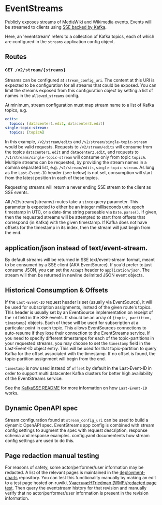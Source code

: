 # EventStreams

Publicly exposes streams of MediaWiki and Wikimedia events.  Events will
be streamed to clients using [SSE backed by Kafka](https://github.com/wikimedia/kafkasse).

Here, an 'eventstream' refers to a collection of Kafka topics, each of which are configured
in the `streams` application config object.

## Routes

### `GET /v2/stream/{streams}`

Streams can be configured at `stream_config_uri`.  The content at this URI is expected to be
configuration for all streams that could be exposed.  You can limit the streams exposed from this
configuration object by setting a list of names in the `allowed_streams` config.

At minimum, stream configuration must map stream name to a list of Kafka topics, e.g.

```yaml
edits:
  topics: [datacenter1.edit, datacenter2.edit]
single-topic-stream:
  topics: [topicA]
```

In this example, `/v2/stream/edits` and `/v2/stream/single-topic-stream` would be valid requests.
Requests to `/v2/stream/edits` will consume from the topics `datacenter1.edit` and
`datacenter2.edit`, and requests to `/v1/streams/single-topic-stream` will consume only from topic
`topicA`. Multiple streams can be requested, by providing the stream names in a comma separated list,
e.g. `/v2/stream/edits,single-topic-stream`.  As long as the `Last-Event-ID` header
(see below) is not set, consumption will start from the latest position in each of these topics.

Requesting streams will return a never ending SSE stream to the client as SSE events.

All /v2/stream/{streams} routes take a `since` query parameter.  This parameter
is expected to either be an integer milliseconds unix epoch timestamp in UTC, or
a date-time string parseable via `Date.parse()`.  If given, then the requested streams will
be attempted to start from offsets that correspond (in Kafka) with the given timestamp.
If Kafka does not have offsets for the timestamp in its index, then the stream will
just begin from the end.

## application/json instead of text/event-stream.

By default streams will be returned in SSE text/event-stream format, meant to be consumed by a
SSE client (AKA EventSource).  If you'd prefer to just consume JSON, you can set the `Accept`
header to `application/json`.  The stream will then be returned in newline delimited
JSON event objects.

## Historical Consumption & Offsets
If the `Last-Event-ID` request header is set (usually via EventSource), it will be used for
subscription assignments, instead of the given route's topics.  This header is usually set by an
EventSource implementation on receipt of the `id` field in the SSE events.
It should be an array of `{topic, partition, timestamp}` objects.  Each of these will be
used for subscription at a particular point in each topic.  This allows EventSources connections
to auto-resume if they lose their connection to the EventStreams service.  If you need to
specify different timestamps for each of the topic-partitions in your requested streams,
you may choose to set the `timestamp` field in the Last-Event-ID object entry.  This will
be used for that topic-partition to query Kafka for the offset associated with the timestamp.
If no offset is found, the topic-partition assignment will begin from the end.

`timestamp` is now used instead of `offset` by default in the Last-Event-ID in order to support
multi datacenter Kafka clusters for better high availability of the EventStreams service.

See the [KafkaSSE README](https://github.com/wikimedia/kafkasse#kafkasse) for more information on
how `Last-Event-ID` works.

## Dynamic OpenAPI spec
Stream configuration found at `stream_config_uri` can be used to build a dynamic OpenAPI spec.
EventStreams app config is combined with stream config settings to augment the spec
with request description, response schema and response examples.
config.yaml documentents how stream config settings are used to do this.

## Page redaction manual testing
For reasons of safety, some actor/performer/user information may be redacted. A list of the relevant
pages is maintained in the [deployment-charts](https://gerrit.wikimedia.org/r/plugins/gitiles/operations/deployment-charts/+/refs/heads/master/helmfile.d/services/eventstreams/values.yaml)
repository. You can test this functionality manually by making an edit to a test page hosted on ruwiki,
[Участник:HTriedman (WMF)/redacted page test](https://ru.wikipedia.org/wiki/%D0%A3%D1%87%D0%B0%D1%81%D1%82%D0%BD%D0%B8%D0%BA:HTriedman_(WMF)/redacted_page_test).
Then query the eventstream history for that revision and manually verify that no actor/performer/user 
information is present in the revision information.